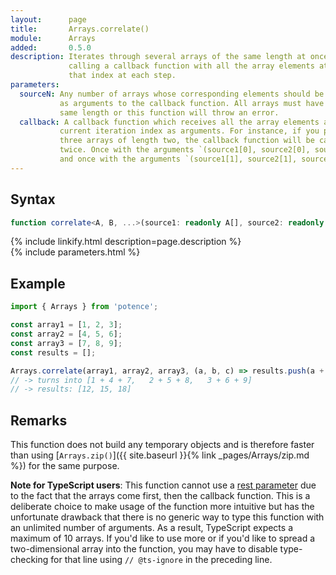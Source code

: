 ```yaml
---
layout:      page
title:       Arrays.correlate()
module:      Arrays
added:       0.5.0
description: Iterates through several arrays of the same length at once,
             calling a callback function with all the array elements at
             that index at each step.
parameters:
  sourceN: Any number of arrays whose corresponding elements should be added
           as arguments to the callback function. All arrays must have the
           same length or this function will throw an error.
  callback: A callback function which receives all the array elements at the
           current iteration index as arguments. For instance, if you pass
           three arrays of length two, the callback function will be called
           twice. Once with the arguments `(source1[0], source2[0], source3[0])`
           and once with the arguments `(source1[1], source2[1], source3[1])`.
---
```

## Syntax

```ts
function correlate<A, B, ...>(source1: readonly A[], source2: readonly B[], ..., callback: (a: A, b: B, ...) => void): void
```

<div class="description">{% include linkify.html description=page.description %}</div>
{% include parameters.html %}

## Example

```ts
import { Arrays } from 'potence';

const array1 = [1, 2, 3];
const array2 = [4, 5, 6];
const array3 = [7, 8, 9];
const results = [];

Arrays.correlate(array1, array2, array3, (a, b, c) => results.push(a + b + c));
// -> turns into [1 + 4 + 7,   2 + 5 + 8,   3 + 6 + 9]
// -> results: [12, 15, 18]
```

## Remarks

This function does not build any temporary objects and is therefore faster than
using [`Arrays.zip()`]({{ site.baseurl }}{% link _pages/Arrays/zip.md %})
for the same purpose.

**Note for TypeScript users**: This function cannot use a
[rest parameter](https://developer.mozilla.org/en-US/docs/Web/JavaScript/Reference/Functions/rest_parameters)
due to the fact that the arrays come first, then the callback function. This is
a deliberate choice to make usage of the function more intuitive but has the
unfortunate drawback that there is no generic way to type this function
with an unlimited number of arguments. As a result, TypeScript expects a maximum
of 10 arrays. If you'd like to use more or if you'd like to spread a
two-dimensional array into the function, you may have to disable type-checking
for that line using `// @ts-ignore` in the preceding line.

